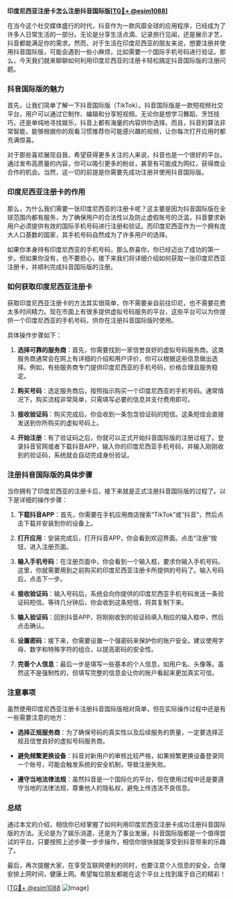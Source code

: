 **印度尼西亚注册卡怎么注册抖音国际版[[TG💪+ @esim1088](https://t.me/s/esim1088)]**

在当今这个社交媒体盛行的时代，抖音作为一款风靡全球的应用程序，已经成为了许多人日常生活的一部分。无论是分享生活点滴、记录旅行见闻，还是展示才艺，抖音都能满足你的需求。然而，对于生活在印度尼西亚的朋友来说，想要注册并使用抖音国际版，可能会遇到一些小麻烦，比如需要一个国际手机号码进行验证。那么，今天我们就来聊聊如何利用印度尼西亚的注册卡轻松搞定抖音国际版的注册问题。

### 抖音国际版的魅力

首先，让我们简单了解一下抖音国际版（TikTok）。抖音国际版是一款短视频社交平台，用户可以通过它制作、编辑和分享短视频。无论你是想学习舞蹈、烹饪技巧，还是单纯地寻找娱乐，抖音上都有海量的内容供你选择。而且，抖音的算法非常智能，能够根据你的观看习惯推荐你可能感兴趣的视频，让你每次打开应用时都充满惊喜。

对于那些喜欢展现自我、希望获得更多关注的人来说，抖音也是一个很好的平台。通过发布高质量的内容，你可以吸引更多的粉丝，甚至有可能成为网红，获得商业合作的机会。当然，这一切的前提是你需要先成功注册并使用抖音国际版。

### 印度尼西亚注册卡的作用

那么，为什么我们需要一张印度尼西亚的注册卡呢？这主要是因为抖音国际版在全球范围内都有服务，为了确保用户的合法性以及防止虚假账号的泛滥，抖音要求新用户必须提供有效的国际手机号码进行注册和验证。而印度尼西亚作为一个拥有庞大人口基数的国家，其手机号码自然成为了许多用户的选择。

如果你本身持有印度尼西亚的手机号码，那么恭喜你，你已经迈出了成功的第一步。但如果你没有，也不要担心，接下来我们将详细介绍如何获取一张印度尼西亚注册卡，并顺利完成抖音国际版的注册。

### 如何获取印度尼西亚注册卡

获取印度尼西亚注册卡的方法其实很简单，你不需要亲自前往印尼，也不需要花费太多时间精力。现在市面上有很多提供虚拟号码服务的平台，这些平台可以为你提供一个印度尼西亚的手机号码，供你在注册抖音国际版时使用。

具体操作步骤如下：

1. **选择可靠的服务商**：首先，你需要找到一家信誉良好的虚拟号码服务商。这类服务商通常会在网上有详细的介绍和用户评价，你可以根据这些信息做出选择。例如，有些服务商专门提供印度尼西亚的手机号码，价格合理且服务稳定。

2. **购买号码**：选定服务商后，按照指示购买一个印度尼西亚的手机号码。通常情况下，购买流程非常简单，只需填写必要的信息并支付费用即可。

3. **接收验证码**：购买完成后，你会收到一条包含验证码的短信。这条短信会直接发送到你所购买的虚拟号码上。

4. **开始注册**：有了验证码之后，你就可以正式开始抖音国际版的注册过程了。登录抖音官网或者下载抖音APP，输入你的印度尼西亚手机号码，并输入刚刚收到的验证码，系统就会自动完成身份验证。

### 注册抖音国际版的具体步骤

当你拥有了印度尼西亚的注册卡后，接下来就是正式注册抖音国际版的过程了。以下是详细的操作步骤：

1. **下载抖音APP**：首先，你需要在手机应用商店搜索“TikTok”或“抖音”，然后点击下载并安装到你的设备上。

2. **打开应用**：安装完成后，打开抖音APP，你会看到欢迎界面。点击“注册”按钮，进入注册页面。

3. **输入手机号码**：在注册页面中，你会看到一个输入框，要求你输入手机号码。这里，你就需要用到之前购买的印度尼西亚注册卡所提供的号码了。输入号码后，点击下一步。

4. **接收验证码**：输入号码后，系统会向你提供的印度尼西亚手机号码发送一条验证码短信。等待几分钟后，你会收到这条短信，将其复制下来。

5. **输入验证码**：回到抖音APP，将刚刚收到的验证码填入相应的输入框中，然后点击确认。

6. **设置密码**：接下来，你需要设置一个强密码来保护你的账户安全。建议使用字母、数字和特殊字符的组合，以提高密码的安全性。

7. **完善个人信息**：最后一步是填写一些基本的个人信息，如用户名、头像等。虽然这不是强制性的，但填写完整的信息会让你的账户看起来更加真实可信。

### 注意事项

虽然使用印度尼西亚注册卡注册抖音国际版相对简单，但在实际操作过程中还是有一些需要注意的地方：

- **选择正规服务商**：为了确保号码的真实性以及后续服务的质量，一定要选择正规且信誉良好的虚拟号码服务商。
  
- **避免频繁更换设备**：抖音对新用户的审核比较严格，如果频繁更换设备登录同一个账号，可能会触发系统的安全机制，导致注册失败。

- **遵守当地法律法规**：虽然抖音是一个国际化的平台，但在使用过程中还是要遵守当地的法律法规，尊重他人的隐私权，避免上传违法不良信息。

### 总结

通过本文的介绍，相信你已经掌握了如何利用印度尼西亚注册卡成功注册抖音国际版的方法。无论是为了娱乐消遣，还是为了事业发展，抖音国际版都是一个值得尝试的平台。只要按照上述步骤一步步操作，相信你很快就能享受到抖音带来的乐趣了。

最后，再次提醒大家，在享受互联网便利的同时，也要注意个人信息的安全，合理安排上网时间，健康上网。希望每位朋友都能在这个平台上找到属于自己的精彩！

[[TG💪+ @esim1088](https://t.me/s/esim1088) ![Image](https://i.postimg.cc/4NQfJmqS/Snipaste-2025-05-13-00-14-12.png)]